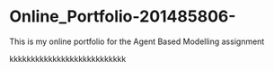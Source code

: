 # Online_Portfolio-201485806-
This is my online portfolio for the Agent Based Modelling assignment

kkkkkkkkkkkkkkkkkkkkkkkkkkk
